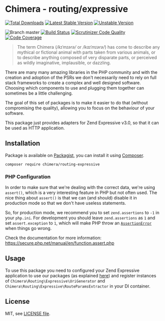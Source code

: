 # Chimera - routing/expressive

[![Total Downloads](https://img.shields.io/packagist/dt/chimera/routing-expressive.svg?style=flat-square)](https://packagist.org/packages/chimera/routing-expressive)
[![Latest Stable Version](https://img.shields.io/packagist/v/chimera/routing-expressive.svg?style=flat-square)](https://packagist.org/packages/chimera/routing-expressive)
[![Unstable Version](https://img.shields.io/packagist/vpre/chimera/routing-expressive.svg?style=flat-square)](https://packagist.org/packages/chimera/routing-expressive)

![Branch master](https://img.shields.io/badge/branch-master-brightgreen.svg?style=flat-square)
[![Build Status](https://img.shields.io/travis/com/chimeraphp/routing-expressive/master.svg?style=flat-square)](http://travis-ci.com/chimeraphp/routing-expressive)
[![Scrutinizer Code Quality](https://img.shields.io/scrutinizer/g/chimeraphp/routing-expressive/master.svg?style=flat-square)](https://scrutinizer-ci.com/g/chimeraphp/routing-expressive/?branch=master)
[![Code Coverage](https://img.shields.io/scrutinizer/coverage/g/chimeraphp/routing-expressive/master.svg?style=flat-square)](https://scrutinizer-ci.com/g/chimeraphp/routing-expressive/?branch=master)

> The term Chimera (_/kɪˈmɪərə/_ or _/kaɪˈmɪərə/_) has come to describe any
mythical or fictional animal with parts taken from various animals, or to
describe anything composed of very disparate parts, or perceived as wildly
imaginative, implausible, or dazzling.

There are many many amazing libraries in the PHP community and with the creation
and adoption of the PSRs we don't necessarily need to rely on full stack
frameworks to create a complex and well designed software. Choosing which
components to use and plugging them together can sometimes be a little
challenging.

The goal of this set of packages is to make it easier to do that (without
compromising the quality), allowing you to focus on the behaviour of your
software.

This package just provides adapters for Zend Expressive v3.0, so that it
can be used as HTTP application. 

## Installation

Package is available on [Packagist](http://packagist.org/packages/chimera/routing-expressive),
you can install it using [Composer](http://getcomposer.org).

```shell
composer require chimera/routing-expressive
```

### PHP Configuration

In order to make sure that we're dealing with the correct data, we're using `assert()`,
which is a very interesting feature in PHP but not often used. The nice thing
about `assert()` is that we can (and should) disable it in production mode so
that we don't have useless statements.

So, for production mode, we recommend you to set `zend.assertions` to `-1` in your `php.ini`.
For development you should leave `zend.assertions` as `1` and set `assert.exception` to `1`, which
will make PHP throw an [`AssertionError`](https://secure.php.net/manual/en/class.assertionerror.php)
when things go wrong.

Check the documentation for more information: https://secure.php.net/manual/en/function.assert.php


## Usage

To use this package you need to configured your Zend Expressive application to
use our packages (as explained [here](https://github.com/chimeraphp/routing#usage))
and register instances of `Chimera\Routing\Expressive\UriGenerator` and
`Chimera\Routing\Expressive\RouteParamsExtractor` in your DI container. 

## License

MIT, see [LICENSE file](https://github.com/chimeraphp/routing-expressive/blob/master/LICENSE).
